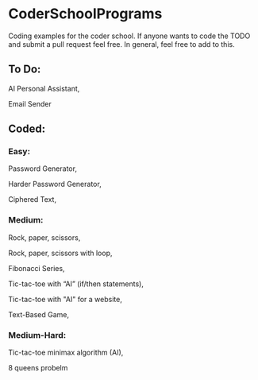 # CoderSchoolPrograms
Coding examples for the coder school. If anyone wants to code the TODO and submit a pull request feel free. In general, feel free to add to this.

## To Do:

AI Personal Assistant,

Email Sender


## Coded:

### Easy:

Password Generator,

Harder Password Generator,

Ciphered Text,



### Medium:

Rock, paper, scissors,

Rock, paper, scissors with loop,

Fibonacci Series,

Tic-tac-toe with “AI” (if/then statements),

Tic-tac-toe with "AI" for a website,

Text-Based Game,



### Medium-Hard:

Tic-tac-toe minimax algorithm (AI),

8 queens probelm

